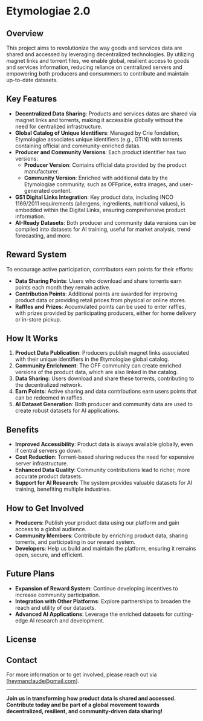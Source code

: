 # Etymologiae 2.0

## Overview
This project aims to revolutionize the way goods and services data are shared and accessed by leveraging decentralized technologies. By utilizing magnet links and torrent files, we enable global, resilient access to goods and services information, reducing reliance on centralized servers and empowering both producers and consummers to contribute and maintain up-to-date datasets.

## Key Features
- **Decentralized Data Sharing**: Products and services datas are shared via magnet links and torrents, making it accessible globally without the need for centralized infrastructure.
- **Global Catalog of Unique Identifiers**: Managed by Crie fondation, Etymologiae associates unique identifiers (e.g., GTIN) with torrents containing official and community-enriched datas.
- **Producer and Community Versions**: Each product identifier has two versions:
  - **Producer Version**: Contains official data provided by the product manufacturer.
  - **Community Version**: Enriched with additional data by the Etymologiae community, such as OFFprice, extra images, and user-generated content.
- **GS1 Digital Links Integration**: Key product data, including INCO 1169/2011 requirements (allergens, ingredients, nutritional values), is embedded within the Digital Links, ensuring comprehensive product information.
- **AI-Ready Datasets**: Both producer and community data versions can be compiled into datasets for AI training, useful for market analysis, trend forecasting, and more.

## Reward System
To encourage active participation, contributors earn points for their efforts:
- **Data Sharing Points**: Users who download and share torrents earn points each month they remain active.
- **Contribution Points**: Additional points are awarded for improving product data or providing retail prices from physical or online stores.
- **Raffles and Prizes**: Accumulated points can be used to enter raffles, with prizes provided by participating producers, either for home delivery or in-store pickup.

## How It Works
1. **Product Data Publication**: Producers publish magnet links associated with their unique identifiers in the Etymologiae global catalog.
2. **Community Enrichment**: The OFF community can create enriched versions of the product data, which are also linked in the catalog.
3. **Data Sharing**: Users download and share these torrents, contributing to the decentralized network.
4. **Earn Points**: Active sharing and data contributions earn users points that can be redeemed in raffles.
5. **AI Dataset Generation**: Both producer and community data are used to create robust datasets for AI applications.

## Benefits
- **Improved Accessibility**: Product data is always available globally, even if central servers go down.
- **Cost Reduction**: Torrent-based sharing reduces the need for expensive server infrastructure.
- **Enhanced Data Quality**: Community contributions lead to richer, more accurate product datasets.
- **Support for AI Research**: The system provides valuable datasets for AI training, benefiting multiple industries.

## How to Get Involved
- **Producers**: Publish your product data using our platform and gain access to a global audience.
- **Community Members**: Contribute by enriching product data, sharing torrents, and participating in our reward system.
- **Developers**: Help us build and maintain the platform, ensuring it remains open, secure, and efficient.

## Future Plans
- **Expansion of Reward System**: Continue developing incentives to increase community participation.
- **Integration with Other Platforms**: Explore partnerships to broaden the reach and utility of our datasets.
- **Advanced AI Applications**: Leverage the enriched datasets for cutting-edge AI research and development.

## License


## Contact
For more information or to get involved, please reach out via [heymanclaude@gmail.com].

---

**Join us in transforming how product data is shared and accessed. Contribute today and be part of a global movement towards decentralized, resilient, and community-driven data sharing!**


